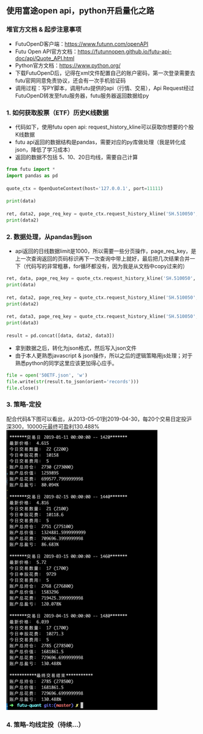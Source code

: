 ## 使用富途open api，python开启量化之路

### 堆官方文档 & 起步注意事项
- FutuOpenD客户端：https://www.futunn.com/openAPI
- Futu Open API官方文档：https://futunnopen.github.io/futu-api-doc/api/Quote_API.html
- Python官方文档：https://www.python.org/
- 下载FutuOpenD后，记得在xml文件配置自己的账户密码，第一次登录需要去futu官网同意免责协议，还会有一次手机验证码
- 调用过程：写PY脚本，调用futu提供的api（行情、交易），Api Request经过FutuOpenD转发至futu服务器，futu服务器返回数据给py

### 1. 如何获取股票（ETF）历史K线数据
- 代码如下，使用futu open api: request_history_kline可以获取你想要的个股K线数据
- futu api返回的数据结构是pandas，需要对应的py库做处理（我是转化成json，降低了学习成本）
- 返回的数据不包括 5、10、20日均线，需要自己计算
```python
from futu import *
import pandas as pd

quote_ctx = OpenQuoteContext(host='127.0.0.1', port=11111)

print(data)

ret, data2, page_req_key = quote_ctx.request_history_kline('SH.510050', start='2005-09-30', end='2019-05-05',max_count=1000,page_req_key=page_req_key) #请求开头50个数据
print(data2)
```

### 2. 数据处理，从pandas到json
- api返回的日线数据limit是1000，所以需要一些分页操作，page_req_key，是上一次查询返回的页码标识再下一次查询中带上就好，最后把几次结果合并一下（代码写的非常粗暴，for循环都没有，因为我是从文档中copy过来的）
```python
ret, data, page_req_key = quote_ctx.request_history_kline('SH.510050', start='2005-09-30', end='2019-05-05',max_count=1000)
print(data)

ret, data2, page_req_key = quote_ctx.request_history_kline('SH.510050', start='2005-09-30', end='2019-05-05',max_count=1000,page_req_key=page_req_key) 
print(data2)

ret, data3, page_req_key = quote_ctx.request_history_kline('SH.510050', start='2005-09-30', end='2019-05-05',max_count=1000,page_req_key=page_req_key) 
print(data3)

result = pd.concat([data, data2, data3])
```
- 拿到数据之后，转化为json格式，然后写入json文件
- 由于本人更熟悉javascript & json操作，所以之后的逻辑策略用js处理；对于熟悉python的同学这里应该更加得心应手。
```python
file = open('50ETF.json', 'w')
file.write(str(result.to_json(orient='records')))
file.close()
```

### 3. 策略-定投
配合代码&下图可以看出，从2013-05-01到2019-04-30，每20个交易日定投沪深300，10000元最终可盈利130.488%
<img src="./img/cl.jpg" width=400/>

### 4. 策略-均线定投（待续...）


<!-- ### 最新效果
今天第一次弄，稍微坎坷些，目前只取得了腾讯当前价格，未完待续，欢迎交流、咨询
![api](./img/run.jpg) -->
